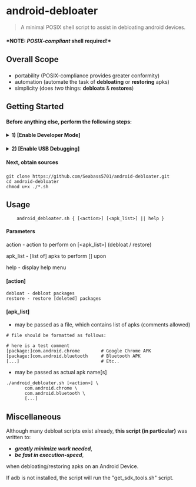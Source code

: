 # android-debloater

>A minimal POSIX shell script to assist in debloating android devices.

#### **\*NOTE:  _POSIX-compliant_ shell required!\*** ####
####


## Overall Scope

###
   - portability (POSIX-compliance provides greater conformity)
   - automation (automate the task of <b>debloating</b> or <b>restoring</b> apks)
   - simplicity (does _two_ things: <b>debloats</b> & <b>restores</b>)</b>
###

## Getting Started

#### Before anything else, perform the following steps:

####
<details><summary><b>1) [Enable Developer Mode]</b></summary>
   
   #####
   1) Go into the "Settings" app on your Android Device
   #####
   2) Search for: "Build Number"
   ```
   (usually located somewhere in Settings -> About)
   ```
   #####
   3) Tap "Build Number" 5 times consecutively (agreeing/responding to any prompts as required)
   #####
   <b>After performing these steps, you should receive a notification that Developer Mode was enabled</b>
   ##
   
</details>

####
<details><summary><b>2) [Enable USB Debugging]</b></summary>

   #####
   1) Go into the "Settings" app on your Android Device
   #####
   2) Search for: "Developer Settings"
   ```
   (usually located in the root of the settings menu, otherwise in Settings -> System)
   ```
   #####
   3) Toggle "USB Debugging" to on (continue, if given a warning)
   #####
   <b>IMPORTANT NOTE:</b>
   
   Do not leave USB Debugging on for longer than you intend to keep your device connected!
   ##
   
</details>

#### Next, obtain sources
#####
```shell
git clone https://github.com/Seabass5701/android-debloater.git
cd android-debloater
chmod u+x ./*.sh
```
#####
####
## Usage

```
    android_debloater.sh { [<action>] [<apk_list>] || help }
```

#### Parameters

action   - action to perform on [<apk_list>] (debloat / restore)

apk_list - [list of] apks to perform [<action>] upon

help     - display help menu

#### [action]
```shell
debloat - debloat packages
restore - restore [deleted] packages
```
#### [apk_list]
- may be passed as a file, which contains list of apks (comments allowed)
```shell
# file should be formatted as follows:

# here is a test comment
[package:]com.android.chrome        # Google Chrome APK
[package:]com.android.bluetooth     # Bluetooth APK
[...]                               # Etc..
```

- may be passed as actual apk name[s]
```shell
./android_debloater.sh [<action>] \
       com.android.chrome \
       com.android.bluetooth \
       [...]
```

## Miscellaneous
Although many debloat scripts exist already, <b>this script (in particular)</b> was written to:
- *__greatly minimize work needed__*,
- *__be fast in execution-speed__*,

when debloating/restoring apks on an Android Device.

If adb is not installed, the script will run the "get_sdk_tools.sh" script.
